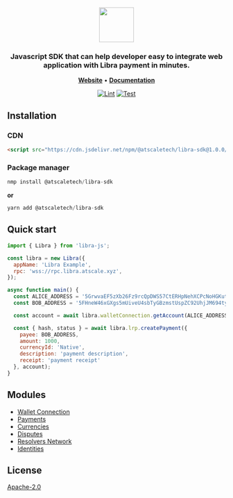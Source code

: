 <h1 align="center">
   <b>
     <a href="https://thelibra.org"><img height="80" src="https://user-images.githubusercontent.com/92568442/183552059-89827da4-16f7-4803-aa29-b600597cf3d0.svg"/></a>
     <br>
    </b>
</h1>

<h3 align="center">Javascript SDK that can help developer easy to integrate web application with Libra payment in minutes.</h3>

<p align="center">
    <a href="https://thelibra.org"><b>Website</b></a> •
    <a href="https://docs.thelibra.org"><b>Documentation</b></a>
</p>

<div align="center">

[![Lint](https://github.com/atscaletech/libra-js/actions/workflows/lint.yml/badge.svg)](https://github.com/atscaletech/libra-js/actions/workflows/lint.yml)
[![Test](https://github.com/atscaletech/libra-js/actions/workflows/test.yml/badge.svg)](https://github.com/atscaletech/libra-js/actions/workflows/test.yml)

</div>

## Installation
### CDN

```html
<script src="https://cdn.jsdelivr.net/npm/@atscaletech/libra-sdk@1.0.0/dist/libra-sdk.cjs.production.min.js"></script>
```

### Package manager
```js
nmp install @atscaletech/libra-sdk
```
**or**
```js
yarn add @atscaletech/libra-sdk
```
## Quick start

```js
import { Libra } from 'libra-js';

const libra = new Libra({
  appName: 'Libra Example',
  rpc: 'wss://rpc.libra.atscale.xyz',
});

async function main() {
  const ALICE_ADDRESS = '5GrwvaEF5zXb26Fz9rcQpDWS57CtERHpNehXCPcNoHGKutQY';
  const BOB_ADDRESS = '5FHneW46xGXgs5mUiveU4sbTyGBzmstUspZC92UhjJM694ty';

  const account = await libra.walletConnection.getAccount(ALICE_ADDRESS);

  const { hash, status } = await libra.lrp.createPayment({
    payee: BOB_ADDRESS,
    amount: 1000,
    currencyId: 'Native',
    description: 'payment description',
    receipt: 'payment receipt'
  }, account);
}
```
## Modules

- [Wallet Connection](https://docs.thelibra.org/sdk/connect-wallet)
- [Payments](https://docs.thelibra.org//sdk/payments)
- [Currencies](https://docs.thelibra.org/sdk/currencies)
- [Disputes](https://docs.thelibra.org/sdk/disputes)
- [Resolvers Network](https://docs.thelibra.org/sdk/resolvers)
- [Identities](https://docs.thelibra.org/sdk/identities)

## License

[Apache-2.0](LICENSE)
